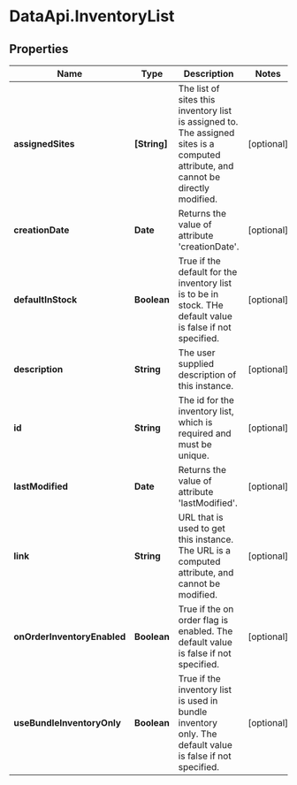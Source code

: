 # DataApi.InventoryList

## Properties
Name | Type | Description | Notes
------------ | ------------- | ------------- | -------------
**assignedSites** | **[String]** | The list of sites this inventory list is assigned to.  The assigned sites is a computed attribute, and cannot be  directly modified. | [optional] 
**creationDate** | **Date** | Returns the value of attribute &#x27;creationDate&#x27;. | [optional] 
**defaultInStock** | **Boolean** | True if the default for the inventory list is to be in stock. THe default value is false if not specified. | [optional] 
**description** | **String** | The user supplied description of this instance. | [optional] 
**id** | **String** | The id for the inventory list, which is required and must be unique. | [optional] 
**lastModified** | **Date** | Returns the value of attribute &#x27;lastModified&#x27;. | [optional] 
**link** | **String** | URL that is used to get this instance.  The URL is a computed attribute, and cannot be modified. | [optional] 
**onOrderInventoryEnabled** | **Boolean** | True if the on order flag is enabled.  The default value is false if not specified. | [optional] 
**useBundleInventoryOnly** | **Boolean** | True if the inventory list is used in bundle inventory only.  The default value is false if not specified. | [optional] 
